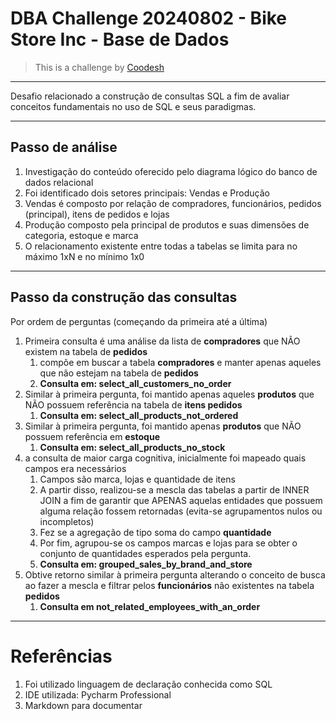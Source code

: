 # DBA Challenge 20240802 - Bike Store Inc - Base de Dados
> This is a challenge by [Coodesh](https://coodesh.com/)

------------------------

Desafio relacionado a construção de consultas SQL a fim de avaliar conceitos fundamentais no uso de SQL e seus paradigmas.

------------------------

## Passo de análise
1. Investigação do conteúdo oferecido pelo diagrama lógico do banco de dados relacional
2. Foi identificado dois setores principais: Vendas e Produção 
3. Vendas é composto por relação de compradores, funcionários, pedidos (principal), itens de pedidos e lojas
4. Produção composto pela principal de produtos e suas dimensões de categoria, estoque e marca
5. O relacionamento existente entre todas a tabelas se limita para no máximo 1xN e no mínimo 1x0

------------------------
## Passo da construção das consultas
Por ordem de perguntas (começando da primeira até a última)

1. Primeira consulta é uma análise da lista de **compradores** que NÃO existem na tabela de **pedidos**
   1. compõe em buscar a tabela **compradores** e manter apenas aqueles que não estejam na tabela de **pedidos**
   2. **Consulta em: select_all_customers_no_order**
2. Similar à primeira pergunta, foi mantido apenas aqueles **produtos** que NÃO possuem referência na tabela de **itens pedidos**
   1. **Consulta em: select_all_products_not_ordered**
3. Similar à primeira pergunta, foi mantido apenas **produtos** que NÃO possuem referência em **estoque**
   1. **Consulta em: select_all_products_no_stock**
4. a consulta de maior carga cognitiva, inicialmente foi mapeado quais campos era necessários
   1. Campos são marca, lojas e quantidade de itens
   2. A partir disso, realizou-se a mescla das tabelas a partir de INNER JOIN a fim de garantir que APENAS aquelas entidades que possuem alguma relação fossem retornadas (evita-se agrupamentos nulos ou incompletos)
   3. Fez se a agregação de tipo soma do campo **quantidade**
   4. Por fim, agrupou-se os campos marcas e lojas para se obter o conjunto de quantidades esperados pela pergunta.
   5. **Consulta em: grouped_sales_by_brand_and_store**
5. Obtive retorno similar à primeira pergunta alterando o conceito de busca ao fazer a mescla e filtrar pelos **funcionários** não existentes na tabela **pedidos**
   1. **Consulta em not_related_employees_with_an_order**


------------------------

# Referências

1. Foi utilizado linguagem de declaração conhecida como SQL 
2. IDE utilizada: Pycharm Professional
3. Markdown para documentar